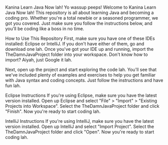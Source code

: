 Kanina Learn Java Now lah!
Yo wassup peeps! Welcome to Kanina Learn Java Now lah! This repository is all about learning Java and becoming a coding pro. Whether you're a total newbie or a seasoned programmer, we got you covered. Just make sure you follow the instructions below, and you'll be coding like a boss in no time.

How to Use This Repository
First, make sure you have one of these IDEs installed: Eclipse or IntelliJ. If you don't have either of them, go and download one lah. Once you've got your IDE up and running, import the TheDamnJavaProject folder into your workspace. Don't know how to import? Aiyah, just Google it lah.

Next, open up the project and start exploring the code lah. You'll see that we've included plenty of examples and exercises to help you get familiar with Java syntax and coding concepts. Just follow the instructions and have fun lah.

Eclipse Instructions
If you're using Eclipse, make sure you have the latest version installed. Open up Eclipse and select "File" > "Import" > "Existing Projects into Workspace". Select the TheDamnJavaProject folder and click "Finish". Now you're ready to start coding lah.

IntelliJ Instructions
If you're using IntelliJ, make sure you have the latest version installed. Open up IntelliJ and select "Import Project". Select the TheDamnJavaProject folder and click "Open". Now you're ready to start coding lah.
